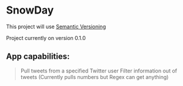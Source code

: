 # SnowDay

This project will use [Semantic Versioning](http://semver.org/)

Project currently on version 0.1.0

App capabilities:
-------------------------------------------------------------------
> Pull tweets from a specified Twitter user
> Filter information out of tweets (Currently pulls numbers but Regex can get anything)
